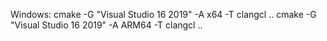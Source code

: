 Windows:
cmake -G "Visual Studio 16 2019" -A x64 -T clangcl ..
cmake -G "Visual Studio 16 2019" -A ARM64 -T clangcl ..